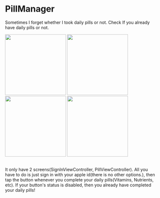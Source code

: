 # PillManager
Sometimes I forget whether I took daily pills or not. Check If you already have daily pills or not.

<div>
<img src="https://user-images.githubusercontent.com/34573243/159128556-7ed5883c-2af0-4d2f-b162-0d5412a3f7d4.png" width=200 />
<img src="https://user-images.githubusercontent.com/34573243/159128553-226f3976-69f0-4ab7-aa4f-885a39386b39.png" width=200 />
<img src="https://user-images.githubusercontent.com/34573243/159128554-3e25ac9f-2b7d-475d-8a18-369902bbd8a2.png" width=200 />
<img src="https://user-images.githubusercontent.com/34573243/159128555-6281e655-2ac7-40b1-95e6-70dc56175e7c.png" width=200 />
</div>

<br>

It only have 2 screens(SignInViewController, PillViewController). All you have to do is just sign in with your apple id(there is no other options.), then tap the button whenever you complete your daily pills(Vitamins, Nutrients, etc). If your button's status is disabled, then you already have completed your daily pills!
